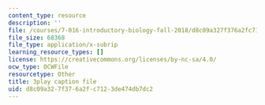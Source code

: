 ```yaml
---
content_type: resource
description: ''
file: /courses/7-016-introductory-biology-fall-2018/d8c09a327f376a2fc7123de474db7dc2_apP5SWitnyw.srt
file_size: 68368
file_type: application/x-subrip
learning_resource_types: []
license: https://creativecommons.org/licenses/by-nc-sa/4.0/
ocw_type: OCWFile
resourcetype: Other
title: 3play caption file
uid: d8c09a32-7f37-6a2f-c712-3de474db7dc2
---
```

